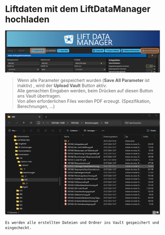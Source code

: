 # Liftdaten mit dem LiftDataManager hochladen

![image](/LiftDataManager/Docs/HelpImages/image23.png)  

>Wenn alle Parameter gespeichert wurden (**Save All Parameter** ist inaktiv) , wird der **Upload Vault** Button aktiv.  
>Alle gemachten Eingaben werden, beim Drücken auf diesen Button ans Vault übertragen.  
>Von allen erforderlichen Files werden PDF erzeugt. (Spezifikation, Berechnungen, …)

![image](/LiftDataManager/Docs/HelpImages/image24.png)  

`Es werden alle erstellten Dateien und Ordner ins Vault gespeichert und eingecheckt.`

[//]: # (Tags: Liftdaten | einchecken | hochladen | Vault)  
